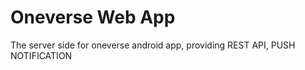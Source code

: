 Oneverse Web App
================
The server side for oneverse android app, providing REST API, PUSH NOTIFICATION